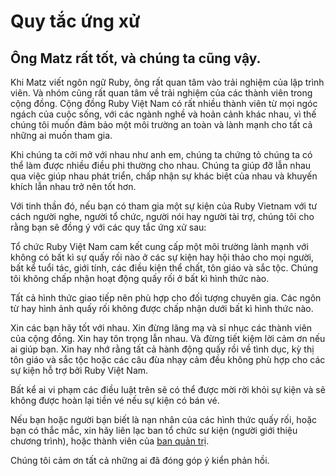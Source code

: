 # Quy tắc ứng xử

## Ông Matz rất tốt, và chúng ta cũng vậy.

Khi Matz viết ngôn ngữ Ruby, ông rất quan tâm vào trải nghiệm của lập trình viên. Và nhóm cũng rất quan
tâm về trải nghiệm của các thành viên trong cộng đồng. Cộng đồng Ruby Việt Nam có rất nhiều thành viên từ mọi
ngóc ngách của cuộc sống, với các ngành nghề và hoản cảnh khác nhau, vì thế chúng tôi muốn đảm bảo một môi
trường an toàn và lành mạnh cho tất cả những ai muốn tham gia.

Khi chúng ta cởi mở với nhau như anh em, chúng ta chứng tỏ chúng ta có thể làm được nhiều
điều phi thường cho nhau. Chúng ta giúp đỡ lẫn nhau qua việc giúp nhau phát triển, chấp nhận sự khác biệt của
nhau và khuyến khích lẫn nhau trở nên tốt hơn.

Với tinh thần đó, nếu bạn có tham gia một sự kiện của Ruby Vietnam với tư cách người nghe, người tổ chức, người nói
hay người tài trợ, chúng tôi cho rằng bạn sẽ đồng ý với các quy tắc ứng xử sau:

Tổ chức Ruby Việt Nam cam kết cung cấp một môi trường lành mạnh với không có bất kì sự quấy rối nào ở các sự kiện
hay hội thảo cho mọi người, bất kể tuổi tác, giới tính, các điều kiện thể chất, tôn giáo và sắc tộc. Chúng tôi không
chấp nhận hoạt động quấy rối ở bất kì hình thức nào.

Tất cả hình thức giao tiếp nên phù hợp cho đối tượng chuyên gia. Các ngôn từ hay hình ảnh quấy rối không được chấp nhận dưới bất kì hình thức nào.

Xin các bạn hãy tốt với nhau. Xin đừng lăng mạ và sỉ nhục các thành viên của cộng đồng. Xin hay tôn trọng lẫn nhau.
Và đừng tiết kiệm lời cảm ơn nếu ai giúp bạn. Xin hay nhớ rằng tất cả hành động quấy rồi về tình dục, kỳ thị tôn giáo
và sắc tộc hoặc các câu đùa nhạy cảm đều không phù hợp cho các sự kiện hỗ trợ bởi Ruby Việt Nam.

Bất kể ai vi phạm các điều luật trên sẽ có thể được mời rời khỏi sự kiện và sẽ không được hoàn lại tiền vé nếu sự kiện có bán vé.

Nếu bạn hoặc người bạn biết là nạn nhân của các hình thức quấy rối, hoặc bạn có thắc mắc, xin hãy liên lạc ban tổ
chức sư kiện (người giới thiệu chương trình), hoặc thành viên của [ban quản trị](/committee-members.html).

Chúng tôi cảm ơn tất cả những ai đã đóng góp ý kiển phản hồi.
